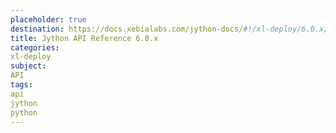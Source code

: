 ```yaml
---
placeholder: true
destination: https://docs.xebialabs.com/jython-docs/#!/xl-deploy/6.0.x/
title: Jython API Reference 6.0.x
categories:
xl-deploy
subject:
API
tags:
api
jython
python
---
```

